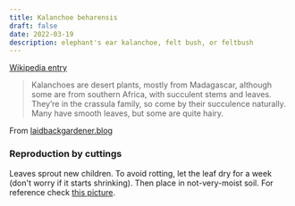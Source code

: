 ```yaml
---
title: Kalanchoe beharensis
draft: false
date: 2022-03-19
description: elephant's ear kalanchoe, felt bush, or feltbush
---
```


[Wikipedia entry](https://en.wikipedia.org/wiki/Kalanchoe_beharensis)

> Kalanchoes are desert plants, mostly from Madagascar, although some are from southern Africa, with succulent stems and leaves. They’re in the crassula family, so come by their succulence naturally. Many have smooth leaves, but some are quite hairy.

From [laidbackgardener.blog](https://laidbackgardener.blog/2020/11/15/huggable-houseplants/)

### Reproduction by cuttings

Leaves sprout new children. To avoid rotting, let the leaf dry for a week (don't worry if it starts shrinking). Then place in not-very-moist soil. For reference check [this picture](https://davesgarden.com/community/forums/fp.php?pid=9849936&extraimg=3#b).

